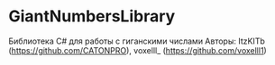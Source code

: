 # GiantNumbersLibrary

Библиотека C# для работы с гиганскими числами
Авторы: ItzKITb (https://github.com/CATONPRO), voxelll_ (https://github.com/voxelll1)
